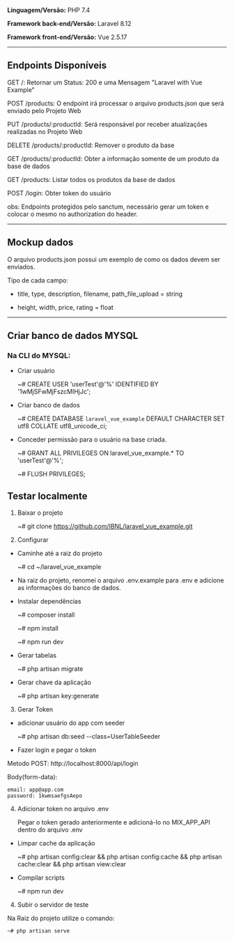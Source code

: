 <b>Linguagem/Versão:</b> PHP 7.4

<b>Framework back-end/Versão:</b> Laravel 8.12

<b>Framework front-end/Versão:</b> Vue 2.5.17

<hr>

## Endpoints Disponíveis

GET /: Retornar um Status: 200 e uma Mensagem "Laravel with Vue Example"

POST /products: O endpoint irá processar o arquivo products.json que será enviado pelo Projeto Web

PUT /products/:productId: Será responsável por receber atualizações realizadas no Projeto Web

DELETE /products/:productId: Remover o produto da base

GET /products/:productId: Obter a informação somente de um produto da base de dados

GET /products: Listar todos os produtos da base de dados

POST /login: Obter token do usuário

obs: Endpoints protegidos pelo sanctum, necessário gerar um token e colocar o mesmo no authorization do header.

<hr>

## Mockup dados

O arquivo products.json possui um exemplo de como os dados devem ser enviados.

Tipo de cada campo:

- title, type, description, filename, path_file_upload = string


- height, width, price, rating = float

<hr>

## Criar banco de dados MYSQL

### Na CLI do MYSQL:

- Criar usuário

    ~# CREATE USER 'userTest'@'%' IDENTIFIED BY '1wMjSFwMjFszcMlHjJc';

- Criar banco de dados

    ~# CREATE DATABASE `laravel_vue_example` DEFAULT CHARACTER SET utf8 COLLATE utf8_unicode_ci;

- Conceder permissão para o usuário na base criada.

    ~# GRANT ALL PRIVILEGES ON laravel_vue_example.* TO 'userTest'@'%';

    ~# FLUSH PRIVILEGES;
    

## Testar localmente

1. Baixar o projeto

	~# git clone https://github.com/IBNL/laravel_vue_example.git


2. Configurar

- Caminhe até a raiz do projeto

    ~# cd ~/laravel_vue_example

- Na raiz do projeto, renomei o arquivo .env.example para .env e adicione as informações do banco de dados.

- Instalar dependências
  
    ~# composer install
    
    ~# npm install

    ~# npm run dev

- Gerar tabelas
 
    ~# php artisan migrate

- Gerar chave da aplicação

    ~# php artisan key:generate

3. Gerar Token

- adicionar usuário do app com seeder

    ~# php artisan db:seed --class=UserTableSeeder

- Fazer login e pegar o token

Metodo POST: http://localhost:8000/api/login

Body(form-data):

    email: app@app.com       
    password: 1kwmsaefgsAepo


4. Adicionar token no arquivo .env

    Pegar o token gerado anteriormente e adicioná-lo no MIX_APP_API dentro do arquivo .env

- Limpar cache da aplicação
    
    ~# php artisan config:clear && php artisan config:cache && php artisan cache:clear && php artisan view:clear

- Compilar scripts

    ~# npm run dev

4. Subir o servidor de teste

Na Raiz do projeto utilize o comando:

    ~# php artisan serve


